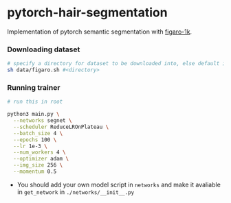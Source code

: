 # pytorch-hair-segmentation
Implementation of pytorch semantic segmentation with [figaro-1k](http://projects.i-ctm.eu/it/progetto/figaro-1k).

### Downloading dataset
```bash
# specify a directory for dataset to be downloaded into, else default is ./data/
sh data/figaro.sh #<directory>
```
### Running trainer

```bash
# run this in root

python3 main.py \
  --networks segnet \
  --scheduler ReduceLROnPlateau \
  --batch_size 4 \
  --epochs 100 \
  --lr 1e-3 \
  --num_workers 4 \
  --optimizer adam \
  --img_size 256 \
  --momentum 0.5
```

* You should add your own model script in `networks` and make it avaliable in  `get_network` in `./networks/__init__.py`